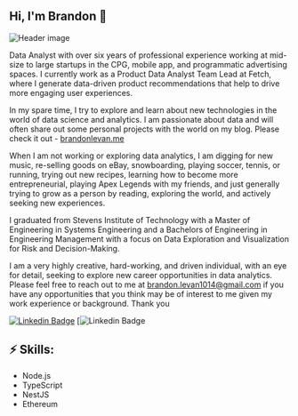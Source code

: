## Hi, I'm Brandon 👋

![Header image](https://raw.githubusercontent.com/jayrajroshan/jayrajroshan/master/Assets/GitHub_Header.jpg)
<!-- You can create your own header images using Canva, it has a lot of templates. If you do, use the following link https://www.canva.com/join/celeriac-tread-jellyfish -->
Data Analyst with over six years of professional experience working at mid-size to large startups in the CPG, mobile app, and programmatic advertising spaces. I currently work as a Product Data Analyst Team Lead at Fetch, where I generate data-driven product recommendations that help to drive more engaging user experiences.

In my spare time, I try to explore and learn about new technologies in the world of data science and analytics. I am passionate about data and will often share out some personal projects with the world on my blog. Please check it out - [brandonlevan.me](brandonlevan.me)

When I am not working or exploring data analytics, I am digging for new music, re-selling goods on eBay, snowboarding, playing soccer, tennis, or running, trying out new recipes, learning how to become more entrepreneurial, playing Apex Legends with my friends, and just generally trying to grow as a person by reading, exploring the world, and actively seeking new experiences. 

I graduated from Stevens Institute of Technology with a Master of Engineering in Systems Engineering and a Bachelors of Engineering in Engineering Management with a focus on Data Exploration and Visualization for Risk and Decision-Making.

I am a very highly creative, hard-working, and driven individual, with an eye for detail, seeking to explore new career opportunities in data analytics. Please feel free to reach out to me at brandon.levan1014@gmail.com if you have any opportunities that you think may be of interest to me given my work experience or background. Thank you

[![Linkedin Badge](https://img.shields.io/badge/-LinkedIn-blue?style=flat-square&logo=Linkedin&logoColor=white&link=https://www.linkedin.com/in/jayrajroshan/)](https://www.linkedin.com/in/jayrajroshan/)
[![Linkedin Badge](https://www.linkedin.com/in/brandon-levan/)


## ⚡ Skills:
- Node.js
- TypeScript
- NestJS
- Ethereum
